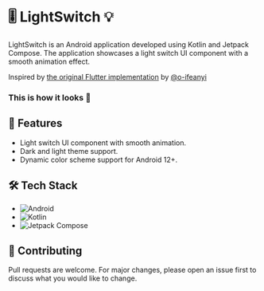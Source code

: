 # 🎚️ LightSwitch 💡

LightSwitch is an Android application developed using Kotlin and Jetpack Compose. The application showcases a light switch UI component with a smooth animation effect.

Inspired by [the original Flutter implementation](https://github.com/o-ifeanyi/light_switch/) by [@o-ifeanyi](https://github.com/o-ifeanyi)

### This is how it looks 📸


## 🎁 Features

- Light switch UI component with smooth animation.
- Dark and light theme support.
- Dynamic color scheme support for Android 12+.

## 🛠️ Tech Stack

- ![Android](https://img.shields.io/badge/Android-3DDC84?logo=android&logoColor=white)
- ![Kotlin](https://img.shields.io/badge/Kotlin-0095D5?&logo=kotlin&logoColor=white)
- ![Jetpack Compose](https://img.shields.io/badge/Jetpack%20Compose-01A9DB)


## 🤝 Contributing

Pull requests are welcome. For major changes, please open an issue first to discuss what you would like to change.

